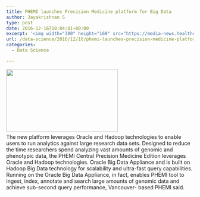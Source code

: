 ```yaml
---
title: PHEMI launches Precision Medicine platform for Big Data
author: Jayakrishnan S
type: post
date: 2016-12-16T10:04:01+00:00
excerpt: '<img width="300" height="169" src="https://media-news.healthcareguys.com/wp-content/uploads/2016/12/PHEMI_laun_1481882642-300x169.jpg" class="attachment-medium size-medium wp-post-image" alt="" style="display: block; margin-bottom: 5px; clear:both;max-width: 100%;" srcset="https://media-news.healthcareguys.com/wp-content/uploads/2016/12/PHEMI_laun_1481882642-300x169.jpg 300w, https://media-news.healthcareguys.com/wp-content/uploads/2016/12/PHEMI_laun_1481882642-100x56.jpg 100w, https://media-news.healthcareguys.com/wp-content/uploads/2016/12/PHEMI_laun_1481882642.jpg 712w" sizes="(max-width: 300px) 100vw, 300px" />The new platform leverages Oracle and Hadoop technologies to enable users to run analytics against large research data sets. Designed to reduce the time researchers spend analyzing vast amounts of genomic and phenotypic data, the PHEMI Central Precision Medicine Edition leverages Oracle and Hadoop technologies. Oracle Big Data Appliance and is built on Hadoop Big Data technology for scalability and ultra-fast query capabilities. Running on the Oracle Big Data Appliance, in fact, enables PHEMIa��s tool to ingest, index, annotate and search large amounts of genomic data and achieve sub-second query performance, Vancouver- based PHEMI said. '
url: /data-science/2016/12/16/phemi-launches-precision-medicine-platform-for-big-data/
categories:
  - Data Science

---
```

<img width="300" height="169" src="https://media-news.healthcareguys.com/wp-content/uploads/2016/12/PHEMI_laun_1481882642-300x169.jpg" class="attachment-medium size-medium wp-post-image" alt="" style="display: block; margin-bottom: 5px; clear:both;max-width: 100%;" srcset="https://media-news.healthcareguys.com/wp-content/uploads/2016/12/PHEMI_laun_1481882642-300x169.jpg 300w, https://media-news.healthcareguys.com/wp-content/uploads/2016/12/PHEMI_laun_1481882642-100x56.jpg 100w, https://media-news.healthcareguys.com/wp-content/uploads/2016/12/PHEMI_laun_1481882642.jpg 712w" sizes="(max-width: 300px) 100vw, 300px" />The new platform leverages Oracle and Hadoop technologies to enable users to run analytics against large research data sets. Designed to reduce the time researchers spend analyzing vast amounts of genomic and phenotypic data, the PHEMI Central Precision Medicine Edition leverages Oracle and Hadoop technologies. Oracle Big Data Appliance and is built on Hadoop Big Data technology for scalability and ultra-fast query capabilities. Running on the Oracle Big Data Appliance, in fact, enables PHEMI tool to ingest, index, annotate and search large amounts of genomic data and achieve sub-second query performance, Vancouver- based PHEMI said.